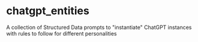 # chatgpt_entities
A collection of Structured Data prompts to "instantiate" ChatGPT instances with rules to follow for different personalities
